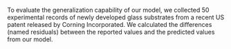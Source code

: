 To evaluate the generalization capability of our model, we collected 50 experimental records of newly developed glass substrates from a recent US patent released by Corning Incorporated. 
We calculated the differences (named residuals) between the reported values and the predicted values from our model. 
